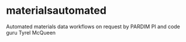 # materialsautomated
Automated materials data workflows on request by PARDIM PI and code guru Tyrel McQueen
